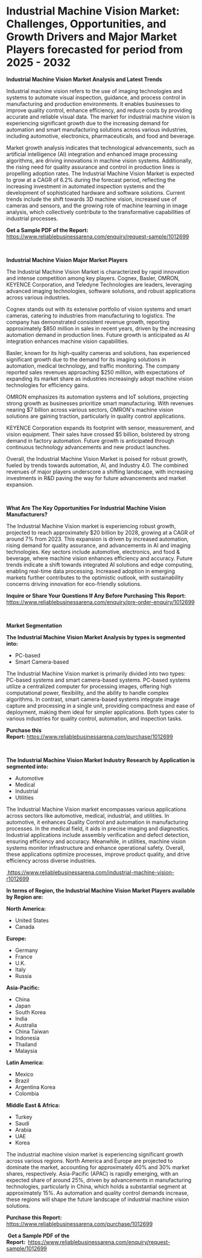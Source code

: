 <p><h1>Industrial Machine Vision Market: Challenges, Opportunities, and Growth Drivers and Major Market Players forecasted for period from 2025 - 2032</h1></p><p><strong>Industrial Machine Vision Market Analysis and Latest Trends</strong></p>
<p><p>Industrial machine vision refers to the use of imaging technologies and systems to automate visual inspection, guidance, and process control in manufacturing and production environments. It enables businesses to improve quality control, enhance efficiency, and reduce costs by providing accurate and reliable visual data. The market for industrial machine vision is experiencing significant growth due to the increasing demand for automation and smart manufacturing solutions across various industries, including automotive, electronics, pharmaceuticals, and food and beverage.</p><p>Market growth analysis indicates that technological advancements, such as artificial intelligence (AI) integration and enhanced image processing algorithms, are driving innovations in machine vision systems. Additionally, the rising need for quality assurance and control in production lines is propelling adoption rates. The Industrial Machine Vision Market is expected to grow at a CAGR of 6.2% during the forecast period, reflecting the increasing investment in automated inspection systems and the development of sophisticated hardware and software solutions. Current trends include the shift towards 3D machine vision, increased use of cameras and sensors, and the growing role of machine learning in image analysis, which collectively contribute to the transformative capabilities of industrial processes.</p></p>
<p><strong>Get a Sample PDF of the Report:&nbsp;</strong> <a href="https://www.reliablebusinessarena.com/enquiry/request-sample/1012699?utm_campaign=3319&utm_medium=2&utm_source=Github&utm_content=ia&utm_term=16042025&utm_id=industrial-machine-vision">https://www.reliablebusinessarena.com/enquiry/request-sample/1012699</a></p>
<p>&nbsp;</p>
<p><strong>Industrial Machine Vision Major Market Players</strong></p>
<p><p>The Industrial Machine Vision Market is characterized by rapid innovation and intense competition among key players. Cognex, Basler, OMRON, KEYENCE Corporation, and Teledyne Technologies are leaders, leveraging advanced imaging technologies, software solutions, and robust applications across various industries.</p><p>Cognex stands out with its extensive portfolio of vision systems and smart cameras, catering to industries from manufacturing to logistics. The company has demonstrated consistent revenue growth, reporting approximately $850 million in sales in recent years, driven by the increasing automation demand in production lines. Future growth is anticipated as AI integration enhances machine vision capabilities.</p><p>Basler, known for its high-quality cameras and solutions, has experienced significant growth due to the demand for its imaging solutions in automation, medical technology, and traffic monitoring. The company reported sales revenues approaching $250 million, with expectations of expanding its market share as industries increasingly adopt machine vision technologies for efficiency gains.</p><p>OMRON emphasizes its automation systems and IoT solutions, projecting strong growth as businesses prioritize smart manufacturing. With revenues nearing $7 billion across various sectors, OMRON's machine vision solutions are gaining traction, particularly in quality control applications.</p><p>KEYENCE Corporation expands its footprint with sensor, measurement, and vision equipment. Their sales have crossed $5 billion, bolstered by strong demand in factory automation. Future growth is anticipated through continuous technology advancements and new product launches.</p><p>Overall, the Industrial Machine Vision Market is poised for robust growth, fueled by trends towards automation, AI, and Industry 4.0. The combined revenues of major players underscore a shifting landscape, with increasing investments in R&D paving the way for future advancements and market expansion.</p></p>
<p>&nbsp;</p>
<p><strong>What Are The Key Opportunities For Industrial Machine Vision Manufacturers?</strong></p>
<p><p>The Industrial Machine Vision market is experiencing robust growth, projected to reach approximately $20 billion by 2028, growing at a CAGR of around 7% from 2023. This expansion is driven by increased automation, rising demand for quality assurance, and advancements in AI and imaging technologies. Key sectors include automotive, electronics, and food & beverage, where machine vision enhances efficiency and accuracy. Future trends indicate a shift towards integrated AI solutions and edge computing, enabling real-time data processing. Increased adoption in emerging markets further contributes to the optimistic outlook, with sustainability concerns driving innovation for eco-friendly solutions.</p></p>
<p><strong>Inquire or Share Your Questions If Any Before Purchasing This Report:</strong> <a href="https://www.reliablebusinessarena.com/enquiry/pre-order-enquiry/1012699?utm_campaign=3319&utm_medium=2&utm_source=Github&utm_content=ia&utm_term=16042025&utm_id=industrial-machine-vision">https://www.reliablebusinessarena.com/enquiry/pre-order-enquiry/1012699</a></p>
<p>&nbsp;</p>
<p><strong>Market Segmentation</strong></p>
<p><strong>The Industrial Machine Vision Market Analysis by types is segmented into:</strong></p>
<p><ul><li>PC-based</li><li>Smart Camera-based</li></ul></p>
<p><p>The Industrial Machine Vision market is primarily divided into two types: PC-based systems and smart camera-based systems. PC-based systems utilize a centralized computer for processing images, offering high computational power, flexibility, and the ability to handle complex algorithms. In contrast, smart camera-based systems integrate image capture and processing in a single unit, providing compactness and ease of deployment, making them ideal for simpler applications. Both types cater to various industries for quality control, automation, and inspection tasks.</p></p>
<p><strong>Purchase this Report:&nbsp;</strong><a href="https://www.reliablebusinessarena.com/purchase/1012699?utm_campaign=3319&utm_medium=2&utm_source=Github&utm_content=ia&utm_term=16042025&utm_id=industrial-machine-vision">https://www.reliablebusinessarena.com/purchase/1012699</a></p>
<p>&nbsp;</p>
<p><strong>The Industrial Machine Vision Market Industry Research by Application is segmented into:</strong></p>
<p><ul><li>Automotive</li><li>Medical</li><li>Industrial</li><li>Utilities</li></ul></p>
<p><p>The Industrial Machine Vision market encompasses various applications across sectors like automotive, medical, industrial, and utilities. In automotive, it enhances Quality Control and automation in manufacturing processes. In the medical field, it aids in precise imaging and diagnostics. Industrial applications include assembly verification and defect detection, ensuring efficiency and accuracy. Meanwhile, in utilities, machine vision systems monitor infrastructure and enhance operational safety. Overall, these applications optimize processes, improve product quality, and drive efficiency across diverse industries.</p></p>
<p><a href="https://www.reliablebusinessarena.com/industrial-machine-vision-r1012699?utm_campaign=3319&utm_medium=2&utm_source=Github&utm_content=ia&utm_term=16042025&utm_id=industrial-machine-vision">&nbsp;https://www.reliablebusinessarena.com/industrial-machine-vision-r1012699</a></p>
<p><strong>In terms of Region, the Industrial Machine Vision Market Players available by Region are:</strong></p>
<p>
    <p> <strong> North America: </strong>
        <ul>
            <li>United States</li>
            <li>Canada</li>
        </ul>
        </p> 
    <p> <strong> Europe: </strong>
        <ul>
            <li>Germany</li>
            <li>France</li>
            <li>U.K.</li>
            <li>Italy</li>
            <li>Russia</li>
        </ul>
        </p> 
    <p> <strong> Asia-Pacific: </strong>
        <ul>
            <li>China</li>
            <li>Japan</li>
            <li>South Korea</li>
            <li>India</li>
            <li>Australia</li>
            <li>China Taiwan</li>
            <li>Indonesia</li>
            <li>Thailand</li>
            <li>Malaysia</li>
        </ul>
        </p> 
    <p> <strong> Latin America: </strong>
        <ul>
            <li>Mexico</li>
            <li>Brazil</li>
            <li>Argentina Korea</li>
            <li>Colombia</li>
        </ul>
        </p> 
    <p> <strong> Middle East & Africa: </strong>
        <ul>
            <li>Turkey</li>
            <li>Saudi</li>
            <li>Arabia</li>
            <li>UAE</li>
            <li>Korea</li>
        </ul>
    </p>
    </p>
<p><p>The industrial machine vision market is experiencing significant growth across various regions. North America and Europe are projected to dominate the market, accounting for approximately 40% and 30% market shares, respectively. Asia-Pacific (APAC) is rapidly emerging, with an expected share of around 25%, driven by advancements in manufacturing technologies, particularly in China, which holds a substantial segment at approximately 15%. As automation and quality control demands increase, these regions will shape the future landscape of industrial machine vision solutions.</p></p>
<p><strong>Purchase this Report: </strong><a href="https://www.reliablebusinessarena.com/purchase/1012699?utm_campaign=3319&utm_medium=2&utm_source=Github&utm_content=ia&utm_term=16042025&utm_id=industrial-machine-vision">https://www.reliablebusinessarena.com/purchase/1012699</a></p>
<p>&nbsp;<strong>Get a Sample PDF of the Report:&nbsp;&nbsp;</strong><a href="https://www.reliablebusinessarena.com/enquiry/request-sample/1012699?utm_campaign=3319&utm_medium=2&utm_source=Github&utm_content=ia&utm_term=16042025&utm_id=industrial-machine-vision">https://www.reliablebusinessarena.com/enquiry/request-sample/1012699</a></p>
<p><strong></strong></p>
<p><p></p><p></p><p></p></p>